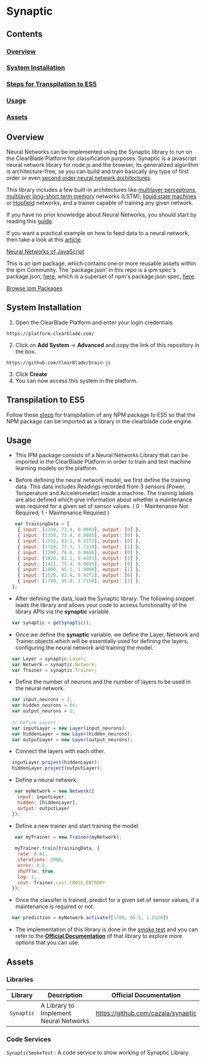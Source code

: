 # Synaptic 

## Contents

### [Overview](#overview-1)
### [System Installation](#system-installation)
### [Steps for Transpilation to ES5](#transpilation-to-es5)
### [Usage](#usage-1)
### [Assets](#assets-1)

## Overview

Neural Networks can be implemented using the Synaptic library to run on the ClearBlade Platform for classification purposes. Synaptic is a javascript neural network library for node.js and the browser, its generalized algorithm is architecture-free, so you can build and train basically any type of first order or even [second order neural network architectures](https://en.wikipedia.org/wiki/Recurrent_neural_network#Second_Order_Recurrent_Neural_Network). 

This library includes a few built-in architectures like [multilayer perceptrons](https://en.wikipedia.org/wiki/Multilayer_perceptron), [multilayer long-short term memory](https://en.wikipedia.org/wiki/Long_short-term_memory) networks (LSTM), [liquid state machines](https://en.wikipedia.org/wiki/Liquid_state_machine) or [Hopfield](https://en.wikipedia.org/wiki/Hopfield_network) networks, and a trainer capable of training any given network.

If you have no prior knowledge about Neural Networks, you should start by reading this [guide](https://github.com/cazala/synaptic/wiki/Neural-Networks-101).

If you want a practical example on how to feed data to a neural network, then take a look at this [article](https://github.com/cazala/synaptic/wiki/Normalization-101).

[Neural Networks of JavaScript](https://webkid.io/blog/neural-networks-in-javascript/)

This is an ipm package, which contains one or more reusable assets within the ipm Community. The 'package.json' in this repo is a ipm spec's package.json, [here](https://docs.clearblade.com/v/3/6-ipm/spec), which is a superset of npm's package.json spec, [here](https://docs.npmjs.com/files/package.json).

[Browse ipm Packages](https://ipm.clearblade.com)

## System Installation

1. Open the ClearBlade Platform and enter your login credentials
```
https://platform.clearblade.com/
```
2. Click on **Add System** -> **Advanced** and copy the link of this repository in the box.
```
https://github.com/ClearBlade/brain-js
```
3. Click **Create**
4. You can now access this system in the platform.

## Transpilation to ES5

Follow these [steps](https://github.com/ClearBlade/Machine-Learning-Node-Libraries/blob/master/README.md#steps-for-transpilation-to-es5-1) for transpilation of any NPM package to ES5 so that the NPM package can be imported as a library in the clearblade code engine.

## Usage

- This IPM package consists of a Neural Networks Library that can be imported in the ClearBlade Platform in order to train and test machine learning models on the platform.

- Before defining the neural network model, we first define the training data. This data includes Readings recorded from 3 sensors (Power, Temperature and Accelerometer) inside a machine. The training labels are also defined which give information about whether a maintenance was required for a given set of sensor values. ( 0 - Maintenance Not Required; 1 - Maintenance Required )

``` javascript
   var trainingData = [
    { input: [1350, 73.4, 0.0683], output: [0] }, 
    { input: [1350, 73.4, 0.0685], output: [0] }, 
    { input: [1532, 83.1, 0.5272], output: [0] }, 
    { input: [1710, 77.3, 1.7210], output: [1] },
    { input: [1200, 76.6, 0.0688], output: [0] },
    { input: [1820, 82.1, 0.4333], output: [1] },
    { input: [1421, 75.4, 0.0695], output: [0] },
    { input: [1800, 95.1, 1.9000], output: [1] },
    { input: [1520, 82.4, 0.4272], output: [0] },
    { input: [1740, 95.0, 1.7150], output: [1] },
  ];
```

- After defining the data, load the Synaptic library. The following snippet loads the library and allows your code to access functionality of the library APIs via the **synaptic** variable.

``` javascript
  var synaptic = getSynaptic();
```

- Once we define the **synaptic** variable, we define the Layer, Network and Trainer objects which will be essentially used for defining the layers, configuring the neural network and training the model.

``` javascript
  var Layer = synaptic.Layer;
  var Network = synaptic.Network;
  var Trainer = synaptic.Trainer;
```

- Define the number of neurons and the number of layers to be used in the neural network.

``` javascript
  var input_neurons = 3;
  var hidden_neurons = 64;
  var output_neurons = 1;
  
  // Define Layers
  var inputLayer = new Layer(input_neurons);
  var hiddenLayer = new Layer(hidden_neurons);
  var outputLayer = new Layer(output_neurons); 
```

- Connect the layers with each other.

``` javascript
  inputLayer.project(hiddenLayer);
  hiddenLayer.project(outputLayer);
```
 
- Define a neural network. 

``` javascript
   var myNetwork = new Network({
    input: inputLayer,
    hidden: [hiddenLayer],
    output: outputLayer
  });
```

- Define a new trainer and start training the model.

``` javascript
   var myTrainer = new Trainer(myNetwork);
   
   myTrainer.train(trainingData, {
    rate: 0.01,
    iterations: 2000,
    error: 0.1,
    shuffle: true,
    log: 1,
    cost: Trainer.cost.CROSS_ENTROPY
  });
```

- Once the classifer is trained, predict for a given set of sensor values, if a maintenance is required or not.
``` javascript
  var prediction = myNetwork.activate([1780, 95.5, 1.8120])
```

- The implementation of this library is done in the [smoke test](https://github.com/ClearBlade/synaptic/blob/master/code/services/SynapticSmokeTest/SynapticSmokeTest.js) and you can refer to the [**Official Documentation**](http://caza.la/synaptic/#/) of that library to explore more options that you can use.  

## Assets

### Libraries 

| Library  | Description  | Official Documentation |   
|---|---|---|
| ``` Synaptic ```  | A Library to Implement Neural Networks | https://github.com/cazala/synaptic  | 

### Code Services

``` SynapticSmokeTest ``` : A code service to show working of Synaptic Library.
